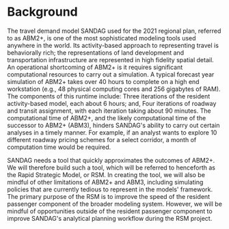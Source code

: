 # Background

The travel demand model SANDAG used for the 2021 regional plan, referred to as ABM2+, is one of the most sophisticated modeling tools used anywhere in the world. Its activity-based approach to representing travel is behaviorally rich; the representations of land development and transportation infrastructure are represented in high fidelity spatial detail. An operational shortcoming of ABM2+ is it requires significant computational resources to carry out a simulation. A typical forecast year simulation of ABM2+ takes over 40 hours to complete on a high end workstation (e.g., 48 physical computing cores and 256 gigabytes of RAM). The components of this runtime include:
Three iterations of the resident activity-based model, each about 6 hours; and, Four iterations of roadway and transit assignment, with each iteration taking about 90 minutes.
The computational time of ABM2+, and the likely computational time of the successor to ABM2+ (ABM3), hinders SANDAG's ability to carry out certain analyses in a timely manner. For example, if an analyst wants to explore 10 different roadway pricing schemes for a select corridor, a month of computation time would be required.

SANDAG needs a tool that quickly approximates the outcomes of ABM2+. We will therefore build such a tool, which will be referred to henceforth as the Rapid Strategic Model, or RSM. In creating the tool, we will also be mindful of other limitations of ABM2+ and ABM3, including simulating policies that are currently tedious to represent in the models' framework. The primary purpose of the RSM is to improve the speed of the resident passenger component of the broader modeling system. However, we will be mindful of opportunities outside of the resident passenger component to improve SANDAG's analytical planning workflow during the RSM project.

